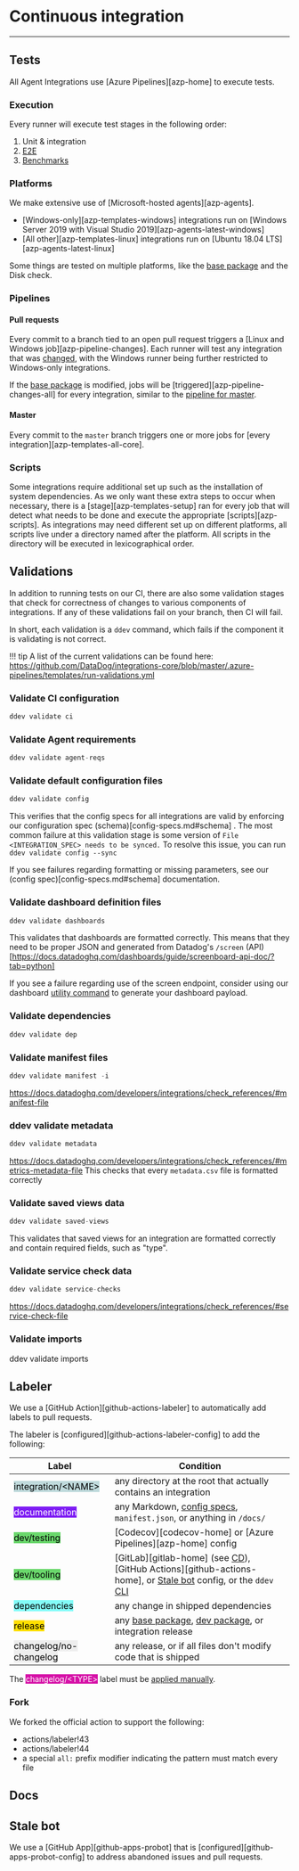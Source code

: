 # Continuous integration

-----

## Tests

All Agent Integrations use [Azure Pipelines][azp-home] to execute tests.

### Execution

Every runner will execute test stages in the following order:

1. Unit & integration
1. [E2E](../e2e.md#testing)
1. [Benchmarks](../ddev/test.md#benchmarks)

### Platforms

We make extensive use of [Microsoft-hosted agents][azp-agents].

- [Windows-only][azp-templates-windows] integrations run on [Windows Server 2019 with Visual Studio 2019][azp-agents-latest-windows]
- [All other][azp-templates-linux] integrations run on [Ubuntu 18.04 LTS][azp-agents-latest-linux]

Some things are tested on multiple platforms, like the [base package](../base/about.md) and the Disk check.

### Pipelines

#### Pull requests

Every commit to a branch tied to an open pull request triggers a [Linux and Windows job][azp-pipeline-changes]. Each
runner will test any integration that was [changed](../testing.md#detection), with the Windows runner being further
restricted to Windows-only integrations.

If the [base package](../base/about.md) is modified, jobs will be [triggered][azp-pipeline-changes-all] for every
integration, similar to the [pipeline for master](#master).

#### Master

Every commit to the `master` branch triggers one or more jobs for [every integration][azp-templates-all-core].

### Scripts

Some integrations require additional set up such as the installation of system dependencies. As we only want these
extra steps to occur when necessary, there is a [stage][azp-templates-setup] ran for every job that will detect what
needs to be done and execute the appropriate [scripts][azp-scripts]. As integrations may need different set up on
different platforms, all scripts live under a directory named after the platform. All scripts in the directory
will be executed in lexicographical order.

## Validations

In addition to running tests on our CI, there are also some validation stages that check for correctness of changes to various components of integrations. If any of these validations fail on your branch, then CI will fail.


In short, each validation is a ``ddev`` command, which fails if the component it is validating is not correct.


!!! tip A list of the current validations can be found here:
https://github.com/DataDog/integrations-core/blob/master/.azure-pipelines/templates/run-validations.yml


### Validate CI configuration
```python
ddev validate ci
```

### Validate Agent requirements
```python
ddev validate agent-reqs
```

### Validate default configuration files
```python
ddev validate config
```
This verifies that the config specs for all integrations are valid by enforcing our configuration spec (schema)[config-specs.md#schema] . The most common failure at this validation stage is some version of `File <INTEGRATION_SPEC> needs to be synced.` To resolve this issue, you can run `ddev validate config --sync`

If you see failures regarding formatting or missing parameters, see our (config spec)[config-specs.md#schema] documentation.

### Validate dashboard definition files
```python
ddev validate dashboards
```

This validates that dashboards are formatted correctly. This means that they need to be proper JSON and generated from Datadog's `/screen` (API)[https://docs.datadoghq.com/dashboards/guide/screenboard-api-doc/?tab=python]

If you see a failure regarding use of the screen endpoint, consider using our dashboard [utility command](../ddev/cli.md#export) to generate your dashboard payload.

### Validate dependencies
```python
ddev validate dep
```

### Validate manifest files
```python
ddev validate manifest -i
```
https://docs.datadoghq.com/developers/integrations/check_references/#manifest-file

### ddev validate metadata
```python
ddev validate metadata
```
https://docs.datadoghq.com/developers/integrations/check_references/#metrics-metadata-file
This checks that every `metadata.csv` file is formatted correctly

### Validate saved views data
```python
ddev validate saved-views
```

This validates that saved views for an integration are formatted correctly and contain required fields, such as "type".


### Validate service check data
```python
ddev validate service-checks
```
https://docs.datadoghq.com/developers/integrations/check_references/#service-check-file

### Validate imports
ddev validate imports

## Labeler

We use a [GitHub Action][github-actions-labeler] to automatically add labels to pull requests.

The labeler is [configured][github-actions-labeler-config] to add the following:

| Label | Condition |
| --- | --- |
| <mark style="background-color: #bfdadc; color: #000000">integration/&lt;NAME&gt;</mark> | any directory at the root that actually contains an integration |
| <mark style="background-color: #7e1df4; color: #ffffff">documentation</mark> | any Markdown, [config specs](config-specs.md), `manifest.json`, or anything in `/docs/` |
| <mark style="background-color: #6ad86c; color: #000000">dev/testing</mark> | [Codecov][codecov-home] or [Azure Pipelines][azp-home] config |
| <mark style="background-color: #6ad86c; color: #000000">dev/tooling</mark> | [GitLab][gitlab-home] (see [CD](cd.md)), [GitHub Actions][github-actions-home], or [Stale bot](#stale-bot) config, or the `ddev` [CLI](../ddev/about.md#cli) |
| <mark style="background-color: #83fcf8; color: #000000">dependencies</mark> | any change in shipped dependencies |
| <mark style="background-color: #FFDF00; color: #000000">release</mark> | any [base package](../base/about.md), [dev package](../ddev/about.md), or integration release |
| <mark style="background-color: #eeeeee; color: #000000">changelog/no-changelog</mark> | any release, or if all files don't modify code that is shipped |

The <mark style="background-color: #d613a8; color: #ffffff">changelog/&lt;TYPE&gt;</mark> label must be [applied manually](../guidelines/pr.md#changelog-label).

### Fork

We forked the official action to support the following:

- actions/labeler!43
- actions/labeler!44
- a special `all:` prefix modifier indicating the pattern must match every file

## Docs

## Stale bot

We use a [GitHub App][github-apps-probot] that is [configured][github-apps-probot-config] to address abandoned issues and pull requests.
